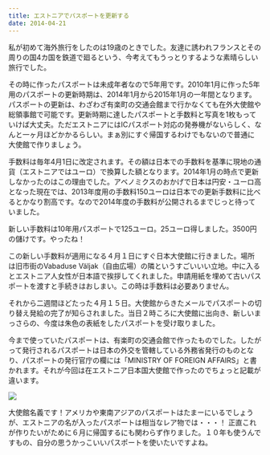 ```yaml
---
title: エストニアでパスポートを更新する
date: 2014-04-21
---
```


私が初めて海外旅行をしたのは19歳のときでした。友達に誘われフランスとその周りの国4カ国を鉄道で廻るという、今考えてもうっとりするような素晴らしい旅行でした。

その時に作ったパスポートは未成年者なので5年用です。2010年1月に作った5年用のパスポートの更新時期は、2014年1月から2015年1月の一年間となります。パスポートの更新は、わざわざ有楽町の交通会館まで行かなくても在外大使館や総領事館で可能です。更新時期に達したパスポートと手数料と写真を1枚もっていけば大丈夫。ただエストニアにはICパスポート対応の発券機がないらしく、なんと一ヶ月ほどかかるらしい。まぁ別にすぐ帰国するわけでもないので普通に大使館で作りましょう。

手数料は毎年4月1日に改定されます。その額は日本での手数料を基準に現地の通貨（エストニアではユーロ）で換算した額となります。2014年1月の時点で更新しなかったのはこの理由でした。アベノミクスのおかげで日本は円安・ユーロ高となった現在では、2013年度用の手数料150ユーロは日本での更新手数料に比べるとかなり割高です。なので2014年度の手数料が公開されるまでじっと待っていました。

新しい手数料は10年用パスポートで125ユーロ。25ユーロ得しました。3500円の儲けです。やったね！

この新しい手数料が適用になる４月１日にすぐ日本大使館に行きました。場所は旧市街のVabaduse Väljak（自由広場）の隣というすごいいい立地。中に入るとエストニア人女性が日本語で挨拶してくれました。申請用紙を埋めて古いパスポートを渡すと手続きはおしまい。この時は手数料は必要ありません。

それから二週間ほどたった４月１５日。大使館からきたメールでパスポートの切り替え発給の完了が知らされました。当日２時ころに大使館に出向き、新しいまっさらの、今度は朱色の表紙をしたパスポートを受け取りました。

今まで使っていたパスポートは、有楽町の交通会館で作ったものでした。したがって発行されるパスポートは日本の外交を管轄している外務省発行のものとなり、パスポートの発行官庁の欄には「MINISTRY OF FOREIGN AFFAIRS」と書かれます。それが今回は在エストニア日本国大使館で作ったのでちょっと記載が違います。

![](https://photos.xar.sh/13928548891_19afe4608b_z_d.jpg)

大使館名義です！アメリカや東南アジアのパスポートはたまーにいるでしょうが、エストニアの名が入ったパスポートは相当なレア物では・・・！
正直これが作りたいがために６月に帰国するにも関わらず作りました。１０年も使うんですもの、自分の思うかっこいいパスポートを使いたいですよね。
